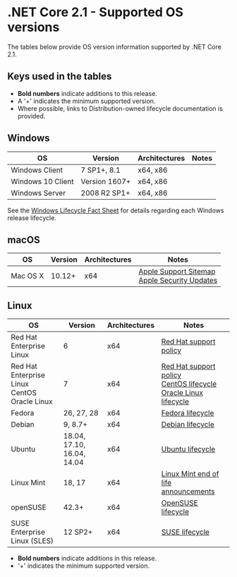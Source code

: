 # .NET Core 2.1 - Supported OS versions

The tables below provide OS version information supported by .NET Core 2.1.

## Keys used in the tables

* **Bold numbers** indicate additions to this release.
* A '+' indicates the minimum supported version.
* Where possible, links to Distribution-owned lifecycle documentation is provided.

## Windows

OS                            | Version                       | Architectures  | Notes
------------------------------|-------------------------------|----------------|-----
Windows Client                | 7 SP1+, 8.1                   | x64, x86       |
Windows 10 Client             | Version 1607+                 | x64, x86       |
Windows Server                | 2008 R2 SP1+                  | x64, x86       |

See the [Windows Lifecycle Fact Sheet](https://support.microsoft.com/en-us/help/13853/windows-lifecycle-fact-sheet) for details regarding each Windows release lifecycle.

## macOS

OS                            | Version                       | Architectures  | Notes
------------------------------|-------------------------------|----------------|-----
Mac OS X                      | 10.12+                        | x64            | [Apple Support Sitemap](https://support.apple.com/sitemap) <br> [Apple Security Updates](https://support.apple.com/en-us/HT201222)

## Linux

OS                            | Version                       | Architectures  | Notes
------------------------------|-------------------------------|----------------|-----
Red Hat Enterprise Linux      | 6                             | x64            | [Red Hat support policy](https://access.redhat.com/support/policy/updates/errata/) 
Red Hat Enterprise Linux <br> CentOS <br> Oracle Linux | 7    | x64            | [Red Hat support policy](https://access.redhat.com/support/policy/updates/errata/) <br> [CentOS lifecycle](https://wiki.centos.org/FAQ/General#head-fe8a0be91ee3e7dea812e8694491e1dde5b75e6d) <br> [Oracle Linux lifecycle](http://www.oracle.com/us/support/library/elsp-lifetime-069338.pdf)
Fedora                        | 26, 27, 28                    | x64            | [Fedora lifecycle](https://fedoraproject.org/wiki/End_of_life)
Debian                        | 9, 8.7+                       | x64            | [Debian lifecycle](https://wiki.debian.org/DebianReleases)
Ubuntu                        | 18.04, 17.10, 16.04, 14.04    | x64            | [Ubuntu lifecycle](https://wiki.ubuntu.com/Releases)
Linux Mint                    | 18, 17                        | x64            | [Linux Mint end of life announcements](https://forums.linuxmint.com/search.php?keywords=%22end+of+life%22&terms=all&author=&sc=1&sf=titleonly&sr=posts&sk=t&sd=d&st=0&ch=300&t=0&submit=Search)
openSUSE                      | 42.3+                         | x64            | [OpenSUSE lifecycle](https://en.opensuse.org/Lifetime)
SUSE Enterprise Linux (SLES)  | 12 SP2+                       | x64            | [SUSE lifecycle](https://www.suse.com/lifecycle/)

* **Bold numbers** indicate additions in this release.
* '+' indicates the minimum supported version.

<!--
## Out of support OS versions

Support for the following versions was ended by the distribution owners and are [no longer supported by .NET Core 2.1](https://github.com/dotnet/core/blob/master/os-lifecycle-policy.md).

OS         | Version  | End of Life | Supported Version
-----------|----------|-------------|------------------
           |          |             |
-->
